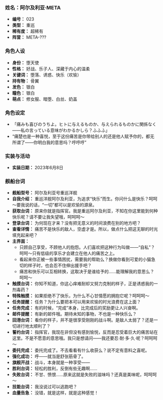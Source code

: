 ### 姓名：阿尔及利亚·META
* **编号：** 023
* **类型：** 重巡
* **稀有度：** 超稀有
* **阵营：** META-???


### 角色人设
* **身份：** 堕天使
* **性格：** 好战、乐子人、深藏于内心的温柔
* **关键词：** 堕落、诱惑、快乐（欢愉）
* **持有物：** 骨翼
* **发色：** 银白
* **瞳色：** 银白
* **萌点：** 修女服、暗堕、白丝、奶盖


### 角色设定
* 「痛みも喜びのうちよ。ヒトに与えるものか、与えられるものかに関係なく――私の言っている意味がわかるかしら？ふふふ」
* “痛楚也是一种喜悦，至于这份痛苦是你带给别人的还是他人赋予你的，都无所谓了——你明白我的意思吗？哼哼哼”


### 实装与活动
* **实装日期：** 2023年6月8日


### 舰船台词
* **舰船型号：** 阿尔及利亚号重巡洋舰
* **自我介绍：** 重巡洋舰阿尔及利亚，为追求“快乐”而生。你问什么是快乐？呵呵～要我说的话，“一切”都可以是欢愉的源泉。
* **获取台词：** 原来你就是指挥官。我是重巡阿尔及利亚，不知在你这里能到何种快乐呢？请不要让我失望哦，呵呵呵～
* **登录台词：** 为何现在才来？没有把无意义的时间浪费在别的地方吧？
* **查看详情：** 痛苦不是快乐的敌人，空虚才是。所以，做点什么把这无聊的时光填充起来吧？
* **主界面：**
  * 只顾自己享受，不顾他人的抱怨。人们喜欢把这种行为叫做——“自私”？呵呵～只有低级的享乐才会建立在他人的痛苦之上。
  * 看起来你正被一些事情困扰，需要我的帮助么？换做你看到可爱的小猫急切的样子时，也会忍不住伸出援手吧？
  * 痛苦和快乐可以互相转换，这取决于是谁给予的……能理解我的意思么？呵呵～
* **触摸台词：** 你知不知道，你这心痒难耐却又努力克制的样子，正是诱惑我的一剂毒药？
* **特殊触摸：** 如果拒绝不了快乐，为什么不心甘情愿的拥抱它呢？呵呵呵～
* **任务提醒：** 任务？为什么要把本可以用来欢愉的时光浪费在这上面？
* **任务完成：** 有的时候，“完成”本身，比完成后的奖励更让人兴奋啊。
* **邮件提醒：** 有新的邮件哦。期待未知的事物，不也是一种快乐么？
* **回港台词：** 看你的样子，并不是很享受刚刚的战斗啊。是敌人太弱了？还是一切进行地太顺利了？
* **誓约台词：** 指挥官，我现在非但没有感到愉悦，反而是忍受着巨大的痛苦站在这里。不是不愿意的意思哦。我只是想请问——我还要忍·耐·多·久·呢？呵呵呵～
* **委托完成：** 委托完成了。不去看看有什么收获么？说不定有意料之喜呢。
* **强化成功：** 呼——就当是舒张筋骨了。
* **旗舰开战：** 战斗，本身就是一种享受——
* **胜利台词：** 轻松的胜利，反倒有些无趣啊……
* **失败台词：** 不甘、愤恨……原来这就是失败的滋味吗？还真是美味呢，呵呵呵～
* **技能台词：** 我没说过可以逃跑吧？
* **血量告急：** 没错，就是这样，就是这种感觉！
